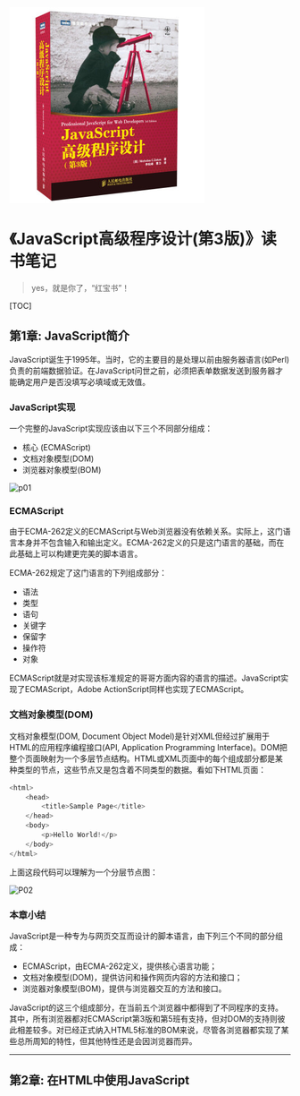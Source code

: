 ![9787115275790](../../static/img/9787115275790.jpg)

# 《JavaScript高级程序设计(第3版)》读书笔记

> yes，就是你了，“红宝书”！

[TOC]

## 第1章: JavaScript简介

JavaScript诞生于1995年。当时，它的主要目的是处理以前由服务器语言(如Perl)负责的前端数据验证。在JavaScript问世之前，必须把表单数据发送到服务器才能确定用户是否没填写必填域或无效值。

### JavaScript实现

一个完整的JavaScript实现应该由以下三个不同部分组成：
  - 核心 (ECMAScript)
  - 文档对象模型(DOM)
  - 浏览器对象模型(BOM)

![p01](http://ofx24fene.bkt.clouddn.com//img/2017/JS%E7%BA%A2%E5%AE%9D%E4%B9%A6P01.png)

### ECMAScript

由于ECMA-262定义的ECMAScript与Web浏览器没有依赖关系。实际上，这门语言本身并不包含输入和输出定义。ECMA-262定义的只是这门语言的基础，而在此基础上可以构建更完美的脚本语言。

ECMA-262规定了这门语言的下列组成部分：
  - 语法
  - 类型
  - 语句
  - 关键字
  - 保留字
  - 操作符
  - 对象

ECMAScript就是对实现该标准规定的哥哥方面内容的语言的描述。JavaScript实现了ECMAScript，Adobe ActionScript同样也实现了ECMAScript。

### 文档对象模型(DOM)

文档对象模型(DOM, Document Object Model)是针对XML但经过扩展用于HTML的应用程序编程接口(API, Application Programming Interface)。DOM把整个页面映射为一个多层节点结构。HTML或XML页面中的每个组成部分都是某种类型的节点，这些节点又是包含着不同类型的数据。看如下HTML页面：

```js
<html>
    <head>
        <title>Sample Page</title>
    </head>
    <body>
        <p>Hello World!</p>
    </body>
</html>
```

上面这段代码可以理解为一个分层节点图：

![P02](http://ofx24fene.bkt.clouddn.com//img/2017/JS%E7%BA%A2%E5%AE%9D%E4%B9%A6P02.png)

### 本章小结

JavaScript是一种专为与网页交互而设计的脚本语言，由下列三个不同的部分组成：
- ECMAScript，由ECMA-262定义，提供核心语言功能；
- 文档对象模型(DOM)，提供访问和操作网页内容的方法和接口；
- 浏览器对象模型(BOM)，提供与浏览器交互的方法和接口。

JavaScript的这三个组成部分，在当前五个浏览器中都得到了不同程序的支持。其中，所有浏览器都对ECMAScript第3版和第5班有支持，但对DOM的支持则彼此相差较多。对已经正式纳入HTML5标准的BOM来说，尽管各浏览器都实现了某些总所周知的特性，但其他特性还是会因浏览器而异。

----------

## 第2章: 在HTML中使用JavaScript

### <script>元素

使用`<script>`元素是向HTML页面中插入JavaScript的主要方法。

使用`<script>`元素的两种方式：直接在页面插入JavaScript代码和包含外部JavaScript文件。

> 无论如何包含代码，只要不存在`defer`和`async`属性，浏览器都会按照`<script>`元素在页面中出现的先后顺序对它进行解析。换句人话说，没加那两个属性时，浏览器加载`<script>`元素是按顺序且同步的一个一个加载。

#### 延迟脚本

`defer`这个属性的用途是表明脚本在执行时不会影响页面的构造。也就是说，脚本会被延迟等到整个页面都解析完毕后再运行。好比告诉浏览器立即下单，但延迟执行。

**综合来看，一个页面最好只包含一个延迟脚本。**

#### 异步脚本

`async`这个属性与`defer`类似，都用于改变脚本的行为，仅是为用外部脚本，并告诉浏览器立即下载文件。但与`defer`不同的是，标记为`async`的脚本并不保证按照指定的先后顺序执行。故建议异步脚本不要在加载期间修改DOM。

异步脚本一定会在页面的load事件前执行，但可能会在`DOMContentLoaded`事件触发之前或之后执行。

### 文档模式

```html
<!-- HTML 5 -->
<!DOCTYPE html>
``` 

### <noscript>元素

`<noscript>`元素中的内容只在下列情况显示：
- 浏览器不支持脚本；
- 浏览器支持脚本，但脚本被禁用。

```html
<noscript>
  <p>本页面需要浏览器启用JavaScript</p>
</noscript>
```

我记得最近见这个`<noscript>`元素是在create-react-app的模板里，也是噶，webpack把所有资源都压进了js里，不来点提示不友好嘛！

### 本章小结

- 使用`defer`可以让脚本在文档完全呈现之后在执行。
- 使用`async`表示让脚本不必等待其他脚本，也不必阻塞文档呈现，但异步执行的顺序是乱的。

----------

## 第3章: 基本概念

> 综上所述，ECMA-262通过叫ECMAScript的“伪语言”为我们秒速了JavaScript的所有基本概念。

### 语法

- 区分大小写
- 驼峰命名法
- 严格模式 `use strict` 其实是一个编译指示，用于告诉浏览器的JavaScript引擎切换到严格模式。
- JavaScript的语句以一个分号结尾；如果省略分号，则由解析器确定语句的结尾。

### 变量

ECMAScript的变量是松散类型的，所谓松散类型就是可以用来保存任何类型的数据。换句话说，每个变量仅仅是一个用于保存值得占位符而已。

### 数据类型

- ECMAScript中有5中基本数据类型：Undefined、Null、Boolean、Number和String。
- 还有~~一种~~复杂的引用数据类型(修正:两种引用数据类型`Object`和`Function`)——Object(无序键值对构成)。
- typeof是操作符。
- Undefined类(类型)只有一个特殊值: `undefined`。通常不需要显示地为某一变量赋值为`undefined`。目前已经正式区分了空对象指针和未经初始化的变量。
- 对尚未声明的变量执行typeof操作符同样也会返回undefined值。
- 显示地初始化变量是为了当typeof操作符返回“undefined”值时，我们就知道被检测的变量是还没有被声明，而不是尚未初始化。
- Null类的null值表示一个空对象指针，但使用typeo操作符检测null值时会返回“object”，那是因为undefined值是派生自null值的，因此ECMA-262规定`console.log(null == undefined); // -> true`。
- 只要意在保存对象的变量还没真正保存对象，就应该明确地让该对象保存null值。这样做不仅体现了null作为空对象指针的惯例，而且也有助于进一步区分null和undefined。
- Boolean: 空字符串、0、NaN、null和undefined都返回`false`
- JavaScript在进行算数计算时，所有八进制和十六进制都会最终转换成十进制数值。
- 由于保存浮点数值需要的内存空间是保存整数值的两倍，因此ECMAScript会不失时机地将浮点数转换为整数值。
- 浮点数最高值的最高进度是17位小数。
- NaN与任何值都不相等，包括NaN本身。

